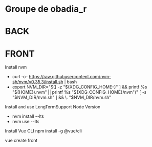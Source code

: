 # Groupe de obadia_r

# BACK

# FRONT

Install nvm 
- curl -o- https://raw.githubusercontent.com/nvm-sh/nvm/v0.35.3/install.sh | bash
- export NVM_DIR="$([ -z "${XDG_CONFIG_HOME-}" ] && printf %s "${HOME}/.nvm" || printf %s "${XDG_CONFIG_HOME}/nvm")"
[ -s "$NVM_DIR/nvm.sh" ] && \. "$NVM_DIR/nvm.sh"

Install and use LongTermSupport Node Version
- nvm install --lts
- nvm use --lts

Install Vue CLI
npm install -g @vue/cli

vue create front